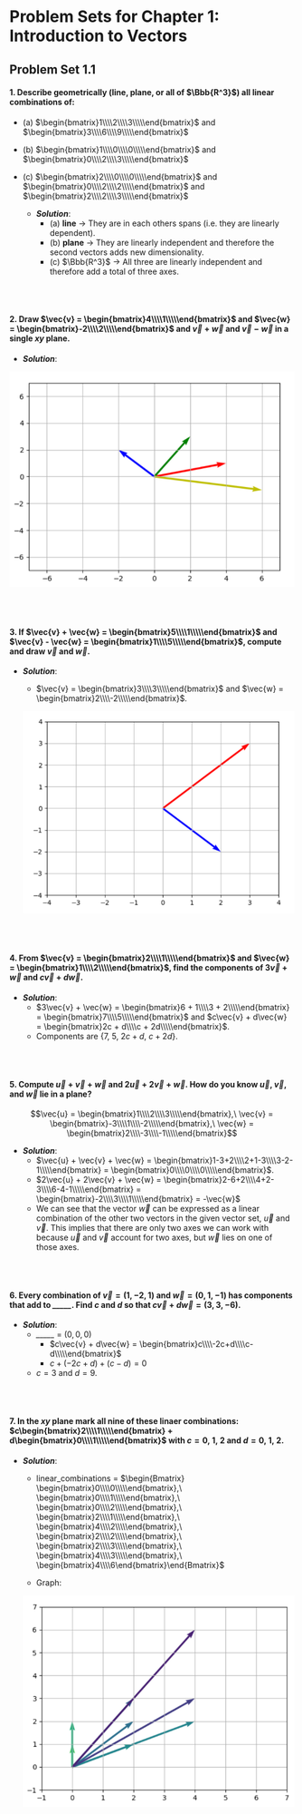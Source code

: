 # Problem Sets for Chapter 1: Introduction to Vectors

## Problem Set 1.1

#### 1. Describe geometrically (line, plane, or all of $\Bbb{R^3}$) all linear combinations of:
  * (a) $\begin{bmatrix}1\\\\2\\\\3\\\\\end{bmatrix}$ and $\begin{bmatrix}3\\\\6\\\\9\\\\\end{bmatrix}$
  * (b) $\begin{bmatrix}1\\\\0\\\\0\\\\\end{bmatrix}$ and $\begin{bmatrix}0\\\\2\\\\3\\\\\end{bmatrix}$
  * (c) $\begin{bmatrix}2\\\\0\\\\0\\\\\end{bmatrix}$ and $\begin{bmatrix}0\\\\2\\\\2\\\\\end{bmatrix}$ and $\begin{bmatrix}2\\\\2\\\\3\\\\\end{bmatrix}$
  
    * _**Solution**_:
      * (a) **line** $\rightarrow$ They are in each others spans (i.e. they are linearly dependent).
      * (b) **plane** $\rightarrow$ They are linearly independent and therefore the second vectors adds new dimensionality.
      * (c) $\Bbb{R^3}$ $\rightarrow$ All three are linearly independent and therefore add a total of three axes.
      
<br><br>

#### 2. Draw $\vec{v} = \begin{bmatrix}4\\\\1\\\\\end{bmatrix}$ and $\vec{w} = \begin{bmatrix}-2\\\\2\\\\\end{bmatrix}$ and $\vec{v} + \vec{w}$ and $\vec{v} - \vec{w}$ in a single $xy$ plane.

  * _**Solution**_:
  
  ![Vector Plot](https://github.com/seankala/ml_study_group/blob/master/Images/ch1_1-1_2.png?raw=true)

<br><br>

#### 3. If $\vec{v} + \vec{w} = \begin{bmatrix}5\\\\1\\\\\end{bmatrix}$ and $\vec{v} - \vec{w} = \begin{bmatrix}1\\\\5\\\\\end{bmatrix}$, compute and draw $\vec{v}$ and $\vec{w}$.

  * _**Solution**_:
    * $\vec{v} = \begin{bmatrix}3\\\\3\\\\\end{bmatrix}$ and $\vec{w} = \begin{bmatrix}2\\\\-2\\\\\end{bmatrix}$.
    
    ![Vector_Plot](https://github.com/seankala/ml_study_group/blob/master/Images/ch1_1-1_3.png?raw=true)

<br><br>

#### 4. From $\vec{v} = \begin{bmatrix}2\\\\1\\\\\end{bmatrix}$ and $\vec{w} = \begin{bmatrix}1\\\\2\\\\\end{bmatrix}$, find the components of $3\vec{v} + \vec{w}$ and $c\vec{v} + d\vec{w}$.

  * _**Solution**_:
    * $3\vec{v} + \vec{w} = \begin{bmatrix}6 + 1\\\\3 + 2\\\\\end{bmatrix} = \begin{bmatrix}7\\\\5\\\\\end{bmatrix}$ and $c\vec{v} + d\vec{w} = \begin{bmatrix}2c + d\\\\c + 2d\\\\\end{bmatrix}$.
    * Components are $\lbrace 7,\ 5,\ 2c + d,\ c + 2d \rbrace$.

<br><br>

#### 5. Compute $\vec{u} + \vec{v} + \vec{w}$ and $2\vec{u} + 2\vec{v} + \vec{w}$. How do you know $\vec{u}$, $\vec{v}$, and $\vec{w}$ lie in a plane?

$$\vec{u} = \begin{bmatrix}1\\\\2\\\\3\\\\\end{bmatrix},\ \vec{v} = \begin{bmatrix}-3\\\\1\\\\-2\\\\\end{bmatrix},\ \vec{w} = \begin{bmatrix}2\\\\-3\\\\-1\\\\\end{bmatrix}$$

  * _**Solution**_:
    * $\vec{u} + \vec{v} + \vec{w} = \begin{bmatrix}1-3+2\\\\2+1-3\\\\3-2-1\\\\\end{bmatrix} = \begin{bmatrix}0\\\\0\\\\0\\\\\end{bmatrix}$.
    * $2\vec{u} + 2\vec{v} + \vec{w} = \begin{bmatrix}2-6+2\\\\4+2-3\\\\6-4-1\\\\\end{bmatrix} = \begin{bmatrix}-2\\\\3\\\\1\\\\\end{bmatrix} = -\vec{w}$
    * We can see that the vector $\vec{w}$ can be expressed as a linear combination of the other two vectors in the given vector set, $\vec{u}$ and $\vec{v}$. This implies that there are only two axes we can work with because $\vec{u}$ and $\vec{v}$ account for two axes, but $\vec{w}$ lies on one of those axes.

<br><br>

#### 6. Every combination of $\vec{v} = (1, -2, 1)$ and $\vec{w} = (0, 1, -1)$ has components that add to *_____*. Find $c$ and $d$ so that $c\vec{v} + d\vec{w} = (3, 3, -6)$.

  * _**Solution**_:
    * *_____* = $(0, 0, 0)$
      * $c\vec{v} + d\vec{w} = \begin{bmatrix}c\\\\-2c+d\\\\c-d\\\\\end{bmatrix}$
      * $c + (-2c + d) + (c - d) = 0$
    * $c = 3$ and $d = 9$.

<br><br>

#### 7. In the $xy$ plane mark all nine of these linaer combinations: $c\begin{bmatrix}2\\\\1\\\\\end{bmatrix} + d\begin{bmatrix}0\\\\1\\\\\end{bmatrix}$ with $c = 0,\ 1,\ 2$ and $d = 0,\ 1,\ 2$.

  * _**Solution**_:
    * linear_combinations = $\begin{Bmatrix} \begin{bmatrix}0\\\\0\\\\\end{bmatrix},\ \begin{bmatrix}0\\\\1\\\\\end{bmatrix},\ \begin{bmatrix}0\\\\2\\\\\end{bmatrix},\ \begin{bmatrix}2\\\\1\\\\\end{bmatrix},\ \begin{bmatrix}4\\\\2\\\\\end{bmatrix},\ \begin{bmatrix}2\\\\2\\\\\end{bmatrix},\ \begin{bmatrix}2\\\\3\\\\\end{bmatrix},\ \begin{bmatrix}4\\\\3\\\\\end{bmatrix},\ \begin{bmatrix}4\\\\6\end{bmatrix}\end{Bmatrix}$
    
    * Graph:
    
    ![1.1 7](https://github.com/seankala/ml_study_group/blob/master/Images/ch1_1-1_7.png?raw=true)
